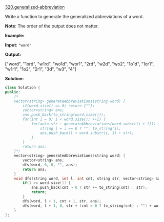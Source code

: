 [320.generalized-abbreviation](https://leetcode.com/problems/generalized-abbreviation/)  

Write a function to generate the generalized abbreviations of a word. 

**Note:** The order of the output does not matter.

**Example:**

  
**Input:** `"word"`
  
**Output:**
  
\["word", "1ord", "w1rd", "wo1d", "wor1", "2rd", "w2d", "wo2", "1o1d", "1or1", "w1r1", "1o2", "2r1", "3d", "w3", "4"\]  



**Solution:**  

```cpp
class Solution {
public:
    /*
    vector<string> generateAbbreviations(string word) {
        if(word.size() == 0) return {""};
        vector<string> ans;
        ans.push_back(to_string(word.size()));
        for(int i = 0; i < word.size(); ++i) {
            for(auto str : generateAbbreviations(word.substr(i + 1))) {
                string l = i == 0 ? "": to_string(i);
                ans.push_back(l + word.substr(i, 1) + str);
            }
        }
        return ans;
    }*/
    vector<string> generateAbbreviations(string word) {
        vector<string> ans;
        dfs(word, 0, 0, "", ans);
        return ans;
    }
    void dfs(string word, int l, int cnt, string str, vector<string> &ans) {
        if(l >= word.size()) {
            ans.push_back(cnt > 0 ? str += to_string(cnt) : str);
            return;
        }
        dfs(word, l + 1, cnt + 1, str, ans);
        dfs(word, l + 1, 0, str + (cnt > 0 ? to_string(cnt) : "") + word[l], ans);
    }
};
```
      